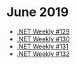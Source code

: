 # June 2019

- [.NET Weekly #129](number-129.md)
- [.NET Weekly #130](number-130.md)
- [.NET Weekly #131](number-131.md)
- [.NET Weekly #132](number-132.md)
